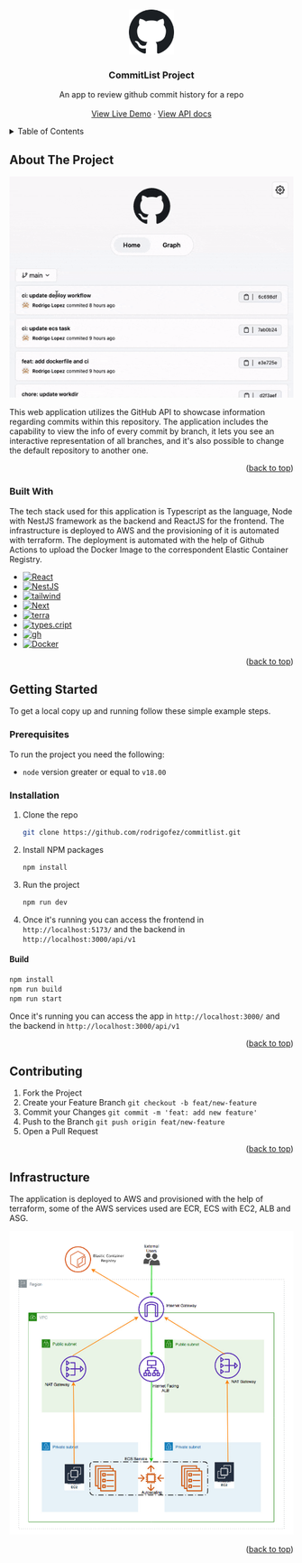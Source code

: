 <a name="readme-top"></a>

<!-- PROJECT LOGO -->
<br />
<div align="center">
  <img src="/apps/frontend/src/assets/logo.svg" alt="Logo" width="80" height="80">
  <h3 align="center">CommitList Project</h3>

  <p align="center">
    An app to review github commit history for a repo
    <br />
    <br />
    <a href="https://commitlist.rodrigolopez.dev/">View Live Demo</a>
    ·
    <a href="https://commitlist.rodrigolopez.dev/api/v1/docs">View API docs</a>
  </p>
</div>

<!-- readme-top -->

<!-- TABLE OF CONTENTS -->
<details>
  <summary>Table of Contents</summary>
  <ol>
    <li>
      <a href="#about-the-project">About The Project</a>
      <ul>
        <li><a href="#built-with">Built With</a></li>
      </ul>
    </li>
    <li>
      <a href="#getting-started">Getting Started</a>
      <ul>
        <li><a href="#prerequisites">Prerequisites</a></li>
        <li><a href="#installation">Installation</a></li>
      </ul>
    </li>
    <li><a href="#contributing">Contributing</a></li>
    <li><a href="#infrastructure">Infrastructure</a></li>
  </ol>
</details>

<!-- ABOUT THE PROJECT -->

## About The Project

![Product Screen Shot][product-screenshot]

This web application utilizes the GitHub API to showcase information regarding commits within this repository. The application includes the capability to view the info of every commit by branch, it lets you see an interactive representation of all branches, and it's also possible to change the default repository to another one.

<p align="right">(<a href="#readme-top">back to top</a>)</p>

### Built With

The tech stack used for this application is Typescript as the language, Node with NestJS framework as the backend and ReactJS for the frontend. The infrastructure is deployed to AWS and the provisioning of it is automated with terraform. The deployment is automated with the help of Github Actions to upload the Docker Image to the correspondent Elastic Container Registry.

<!-- MARKDOWN LINKS & IMAGES -->
<!-- https://www.markdownguide.org/basic-syntax/#reference-style-links -->

[product-screenshot]: /images/preview.gif
[aws-cloud]: /images/aws-cloud.png
[aws-shield]: https://img.shields.io/badge/aws-000?style=for-the-badge&logo=amazonaws&logoColor=white
[aws-url]: https://aws.amazon.com/
[React.js]: https://img.shields.io/badge/React-20232A?style=for-the-badge&logo=react&logoColor=61DAFB
[React-url]: https://reactjs.org/
[Nest.js]: https://img.shields.io/badge/NESTJS-ea2845?style=for-the-badge&logo=nestjs&logoColor=white
[Nestjs]: https://nestjs.com/
[terraform]: https://img.shields.io/badge/terraform-7b42bc?style=for-the-badge&logo=terraform&logoColor=white
[terra]: https://www.terraform.io/
[github]: https://img.shields.io/badge/github%20actions-0769AD?style=for-the-badge&logo=github&logoColor=white
[gh]: https://www.github.com/
[typescript]: https://img.shields.io/badge/typescript-000000?style=for-the-badge&logo=typescript&logoColor=white
[types.cript]: https://www.terraform.io/
[docker]: https://img.shields.io/badge/Docker-003f8c?style=for-the-badge&logo=docker&logoColor=white
[Docker-url]: https://www.docker.com/
[tailwind]: https://img.shields.io/badge/Tailwind-38B2AC?style=for-the-badge&logo=tailwind-css&logoColor=white
[tailwind-url]: https://www.tailwindcss.com/

- [![React][React.js]][React-url]
- [![NestJS][Nest.js]][Nestjs]
- [![tailwind][tailwind]][tailwind-url]
- [![Next][aws-shield]][aws-url]
- [![terra][terraform]][terra]
- [![types.cript][typescript]][types.cript]
- [![gh][github]][gh]
- [![Docker][docker]][Docker-url]

<p align="right">(<a href="#readme-top">back to top</a>)</p>

<!-- GETTING STARTED -->

## Getting Started

To get a local copy up and running follow these simple example steps.

### Prerequisites

To run the project you need the following:

- `node` version greater or equal to `v18.00`

### Installation

1. Clone the repo
   ```sh
   git clone https://github.com/rodrigofez/commitlist.git
   ```
2. Install NPM packages
   ```sh
   npm install
   ```
3. Run the project
   ```sh
   npm run dev
   ```
4. Once it's running you can access the frontend in `http://localhost:5173/` and the backend in `http://localhost:3000/api/v1`

#### Build

```bash
npm install
npm run build
npm run start
```

Once it's running you can access the app in `http://localhost:3000/` and the backend in `http://localhost:3000/api/v1`

<p align="right">(<a href="#readme-top">back to top</a>)</p>

<!-- CONTRIBUTING -->

## Contributing

1. Fork the Project
2. Create your Feature Branch `git checkout -b feat/new-feature`
3. Commit your Changes `git commit -m 'feat: add new feature'`
4. Push to the Branch `git push origin feat/new-feature`
5. Open a Pull Request

<p align="right">(<a href="#readme-top">back to top</a>)</p>

<!-- Infraestructure -->

## Infrastructure

The application is deployed to AWS and provisioned with the help of terraform, some of the AWS services used are ECR, ECS with EC2, ALB and ASG.

![aws cloud infraestructure][aws-cloud]

<p align="right">(<a href="#readme-top">back to top</a>)</p>
